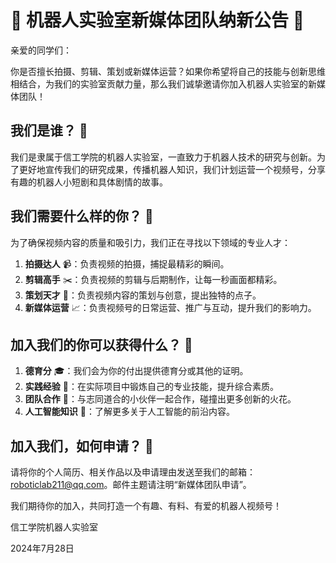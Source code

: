 # 🤖 机器人实验室新媒体团队纳新公告 🎥

亲爱的同学们：

你是否擅长拍摄、剪辑、策划或新媒体运营？如果你希望将自己的技能与创新思维相结合，为我们的实验室贡献力量，那么我们诚挚邀请你加入机器人实验室的新媒体团队！

## 我们是谁？ 🤔

我们是隶属于信工学院的机器人实验室，一直致力于机器人技术的研究与创新。为了更好地宣传我们的研究成果，传播机器人知识，我们计划运营一个视频号，分享有趣的机器人小短剧和具体剧情的故事。

## 我们需要什么样的你？ 🌟

为了确保视频内容的质量和吸引力，我们正在寻找以下领域的专业人才：

1. **拍摄达人** 📹：负责视频的拍摄，捕捉最精彩的瞬间。
2. **剪辑高手** ✂️：负责视频的剪辑与后期制作，让每一秒画面都精彩。
3. **策划天才** 🧠：负责视频内容的策划与创意，提出独特的点子。
4. **新媒体运营** 📈：负责视频号的日常运营、推广与互动，提升我们的影响力。


## 加入我们的你可以获得什么？ 🎁

1. **德育分** 🎓：我们会为你的付出提供德育分或其他的证明。
2. **实践经验** 💼：在实际项目中锻炼自己的专业技能，提升综合素质。
3. **团队合作** 🤝：与志同道合的小伙伴一起合作，碰撞出更多创新的火花。
4. **人工智能知识** 🧩：了解更多关于人工智能的前沿内容。

## 加入我们，如何申请？ 📧

请将你的个人简历、相关作品以及申请理由发送至我们的邮箱：<roboticlab211@qq.com>。邮件主题请注明“新媒体团队申请”。

我们期待你的加入，共同打造一个有趣、有料、有爱的机器人视频号！

信工学院机器人实验室

2024年7月28日
